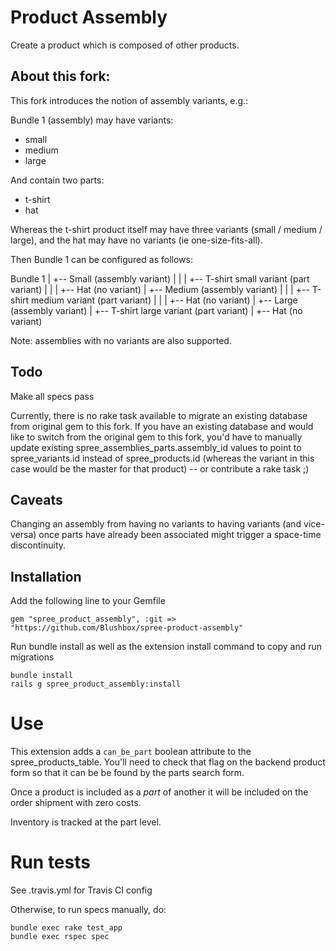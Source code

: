 # Product Assembly

Create a product which is composed of other products.

## About this fork:

This fork introduces the notion of assembly variants, e.g.:

Bundle 1 (assembly) may have variants:
- small
- medium
- large

And contain two parts:
- t-shirt
- hat

Whereas the t-shirt product itself may have three variants (small / medium / large), and the hat may have no variants (ie one-size-fits-all).

Then Bundle 1 can be configured as follows:

Bundle 1
 |
 +-- Small (assembly variant)
 |     |
 |     +-- T-shirt small variant (part variant)
 |     |
 |     +-- Hat (no variant)
 |
 +-- Medium (assembly variant)
 |     |
 |     +-- T-shirt medium variant (part variant)
 |     |
 |     +-- Hat (no variant)
 |
 +-- Large (assembly variant)
       |
       +-- T-shirt large variant (part variant)
       |
       +-- Hat (no variant)
 
Note: assemblies with no variants are also supported.

## Todo

Make all specs pass

Currently, there is no rake task available to migrate an existing database from original gem to this fork.  If you have an existing database and would like to switch from the original gem to this fork, you'd have to manually update existing spree_assemblies_parts.assembly_id values to point to spree_variants.id instead of spree_products.id (whereas the variant in this case would be the master for that product) -- or contribute a rake task ;)

## Caveats

Changing an assembly from having no variants to having variants (and vice-versa) once parts have already been associated might trigger a space-time discontinuity.

## Installation

Add the following line to your Gemfile

    gem "spree_product_assembly", :git => "https://github.com/Blushbox/spree-product-assembly"

Run bundle install as well as the extension install command to copy and run migrations

    bundle install
    rails g spree_product_assembly:install

# Use

This extension adds a `can_be_part` boolean attribute to the spree_products_table.
You'll need to check that flag on the backend product form so that it can be
be found by the parts search form.

Once a product is included as a _part_ of another it will be included on the order
shipment with zero costs.

Inventory is tracked at the part level.

# Run tests

See .travis.yml for Travis CI config

Otherwise, to run specs manually, do:

    bundle exec rake test_app
    bundle exec rspec spec
